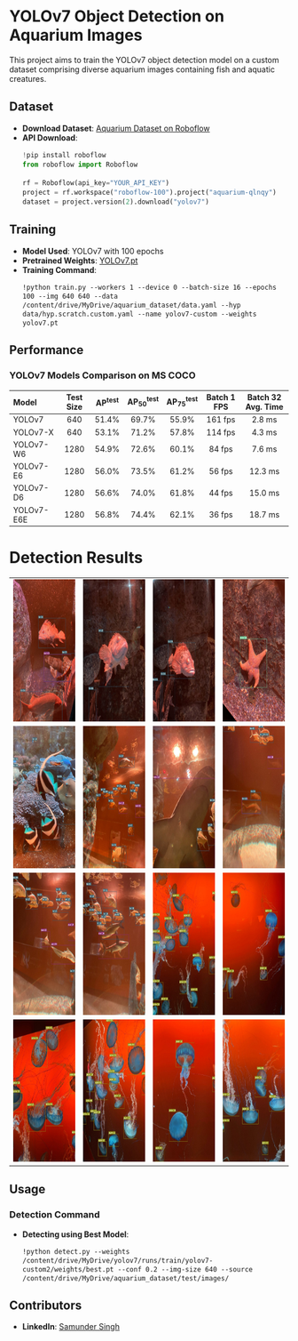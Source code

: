 
# YOLOv7 Object Detection on Aquarium Images



This project aims to train the YOLOv7 object detection model on a custom dataset comprising diverse aquarium images containing fish and aquatic creatures.

## Dataset
- **Download Dataset**: [Aquarium Dataset on Roboflow](https://universe.roboflow.com/roboflow-100/aquarium-qlnqy)
- **API Download**:
  ```python
  !pip install roboflow
  from roboflow import Roboflow
  
  rf = Roboflow(api_key="YOUR_API_KEY")
  project = rf.workspace("roboflow-100").project("aquarium-qlnqy")
  dataset = project.version(2).download("yolov7")
  ```

## Training
- **Model Used**: YOLOv7 with 100 epochs
- **Pretrained Weights**: [YOLOv7.pt](https://github.com/WongKinYiu/yolov7/releases/download/v0.1/yolov7.pt)
- **Training Command**:
  ```
  !python train.py --workers 1 --device 0 --batch-size 16 --epochs 100 --img 640 640 --data /content/drive/MyDrive/aquarium_dataset/data.yaml --hyp data/hyp.scratch.custom.yaml --name yolov7-custom --weights yolov7.pt
  ```

## Performance
### YOLOv7 Models Comparison on MS COCO
| Model | Test Size | AP<sup>test</sup> | AP<sub>50</sub><sup>test</sup> | AP<sub>75</sub><sup>test</sup> | Batch 1 FPS | Batch 32 Avg. Time |
| :-- | :-: | :-: | :-: | :-: | :-: | :-: |
| YOLOv7 | 640 | 51.4% | 69.7% | 55.9% | 161 fps | 2.8 ms |
| YOLOv7-X | 640 | 53.1% | 71.2% | 57.8% | 114 fps | 4.3 ms |
| YOLOv7-W6 | 1280 | 54.9% | 72.6% | 60.1% | 84 fps | 7.6 ms |
| YOLOv7-E6 | 1280 | 56.0% | 73.5% | 61.2% | 56 fps | 12.3 ms |
| YOLOv7-D6 | 1280 | 56.6% | 74.0% | 61.8% | 44 fps | 15.0 ms |
| YOLOv7-E6E | 1280 | 56.8% | 74.4% | 62.1% | 36 fps | 18.7 ms |


# Detection Results 

<table>
  <tr>
    <td>
      <img src="https://github.com/samthakur587/yolov7/blob/main/exp/IMG_2371_jpeg_jpg.rf.12162e15de98f7727a6eb73959ccadbf.jpg" width="256" height="256">
    </td>
    <td>
      <img src="https://github.com/samthakur587/yolov7/blob/main/exp/IMG_2379_jpeg_jpg.rf.7323190d638f08476c5de9cb833cab05.jpg" width="256" height="256">
    </td>
    <td>
      <img src="https://github.com/samthakur587/yolov7/blob/main/exp/IMG_2380_jpeg_jpg.rf.d443c2adf80f2ed4fc631a397187f1f2.jpg" width="256" height="256">
    </td>
    <td>
      <img src="https://github.com/samthakur587/yolov7/blob/main/exp/IMG_2387_jpeg_jpg.rf.49c671cc255041888c34bb0f0c3d4018.jpg" width="256" height="256">
    </td>
  </tr>
  <tr>
    <td>
      <img src="https://github.com/samthakur587/yolov7/blob/main/exp/IMG_2395_jpeg_jpg.rf.51fc3cbc72408d1d85eac556b2be6643.jpg" width="256" height="256">
    </td>
    <td>
      <img src="https://github.com/samthakur587/yolov7/blob/main/exp/IMG_2423_jpeg_jpg.rf.39aca9cd118509b10f192b87e7ce9692.jpg" width="256" height="256">
    </td>
    <td>
      <img src="https://github.com/samthakur587/yolov7/blob/main/exp/IMG_2434_jpeg_jpg.rf.91884b7faef7b7ef2f6d1b4a9f5156dc.jpg" width="256" height="256">
    </td>
    <td>
      <img src="https://github.com/samthakur587/yolov7/blob/main/exp/IMG_2446_jpeg_jpg.rf.3aca192d35cd5a89a443c4f6932d9842.jpg" width="256" height="256">
    </td>
  </tr>
  <tr>
    <td>
      <img src="https://github.com/samthakur587/yolov7/blob/main/exp/IMG_2448_jpeg_jpg.rf.d64214bb530655f321dde92529475458.jpg" width="256" height="256">
    </td>
    <td>
      <img src="https://github.com/samthakur587/yolov7/blob/main/exp/IMG_2450_jpeg_jpg.rf.f4281c6909578c3d8042ac580f9c006d.jpg" width="256" height="256">
    </td>
    <td>
      <img src="https://github.com/samthakur587/yolov7/blob/main/exp/IMG_2465_jpeg_jpg.rf.ffc005c4b0cc5ecae8e5b06fda23bdbb.jpg" width="256" height="256">
    </td>
    <td>
      <img src="https://github.com/samthakur587/yolov7/blob/main/exp/IMG_2466_jpeg_jpg.rf.f199a14fb75e6d61214de954d3ad55e6.jpg" width="256" height="256">
    </td>
  </tr>
  <tr>
    <td>
      <img src="https://github.com/samthakur587/yolov7/blob/main/exp/IMG_2468_jpeg_jpg.rf.c6cd976633535d0af9d098accc6a13e0.jpg" width="256" height="256">
    </td>
    <td>
      <img src="https://github.com/samthakur587/yolov7/blob/main/exp/IMG_2470_jpeg_jpg.rf.2b5a5216a02ed3f818b04553de4fb7aa.jpg" width="256" height="256">
    </td>
    <td>
      <img src="https://github.com/samthakur587/yolov7/blob/main/exp/IMG_2473_jpeg_jpg.rf.97405e1e2aee76cf48b99ed0a8d7b743.jpg" width="256" height="256">
    </td>
    <td>
      <img src="https://github.com/samthakur587/yolov7/blob/main/exp/IMG_2477_jpeg_jpg.rf.bb99d0a91aa3334482b50eb2466b50cd.jpg" width="256" height="256">
    </td>
  </tr>
</table>


## Usage
### Detection Command
- **Detecting using Best Model**:
  ```
  !python detect.py --weights /content/drive/MyDrive/yolov7/runs/train/yolov7-custom2/weights/best.pt --conf 0.2 --img-size 640 --source /content/drive/MyDrive/aquarium_dataset/test/images/
  ```

## Contributors
- **LinkedIn**: [Samunder Singh](https://www.linkedin.com/in/samunder-singh-265508202/)

